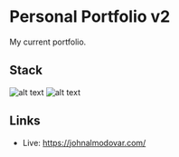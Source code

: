 # Personal Portfolio v2

My current portfolio.

## Stack

![alt text](https://img.shields.io/badge/React-20232A?style=for-the-badge&logo=react&logoColor=61DAFB)
![alt text](https://img.shields.io/badge/Tailwind_CSS-38B2AC?style=for-the-badge&logo=tailwind-css&logoColor=white)

## Links

- Live: https://johnalmodovar.com/
